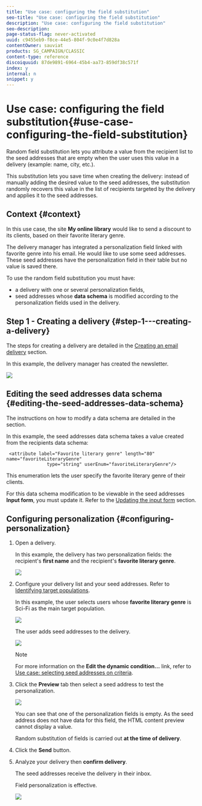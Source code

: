 ```yaml
---
title: "Use case: configuring the field substitution"
seo-title: "Use case: configuring the field substitution"
description: "Use case: configuring the field substitution"
seo-description: 
page-status-flag: never-activated
uuid: c9455eb9-f8ce-44e5-804f-9c0e4f7d828a
contentOwner: sauviat
products: SG_CAMPAIGN/CLASSIC
content-type: reference
discoiquuid: 87de9891-6964-45b4-aa73-859df38c571f
index: y
internal: n
snippet: y
---
```


# Use case: configuring the field substitution{#use-case-configuring-the-field-substitution}

Random field substitution lets you attribute a value from the recipient list to the seed addresses that are empty when the user uses this value in a delivery (example: name, city, etc.).

This substitution lets you save time when creating the delivery: instead of manually adding the desired value to the seed addresses, the substitution randomly recovers this value in the list of recipients targeted by the delivery and applies it to the seed addresses.

## Context {#context}

In this use case, the site **My online library** would like to send a discount to its clients, based on their favorite literary genre.

The delivery manager has integrated a personalization field linked with favorite genre into his email. He would like to use some seed addresses. These seed addresses have the personalization field in their table but no value is saved there.

To use the random field substitution you must have:

* a delivery with one or several personalization fields,
* seed addresses whose **data schema** is modified according to the personalization fields used in the delivery.

## Step 1 - Creating a delivery {#step-1---creating-a-delivery}

The steps for creating a delivery are detailed in the [Creating an email delivery](../../delivery/using/creating-an-email-delivery.md) section.

In this example, the delivery manager has created the newsletter.

![](assets/dlv_seeds_usecase_24.png)

## Editing the seed addresses data schema {#editing-the-seed-addresses-data-schema}

The instructions on how to modify a data schema are detailed in the section.

In this example, the seed addresses data schema takes a value created from the recipients data schema:

```
 <attribute label="Favorite literary genre" length="80" name="favoriteLiteraryGenre"
               type="string" userEnum="favoriteLiteraryGenre"/>
```

This enumeration lets the user specify the favorite literary genre of their clients.

For this data schema modification to be viewable in the seed addresses **Input form**, you must update it. Refer to the [Updating the input form](../../delivery/using/use-case--configuring-the-field-substitution.md#updating-the-input-form) section.

## Configuring personalization {#configuring-personalization}

1. Open a delivery.

   In this example, the delivery has two personalization fields: the recipient's **first name** and the recipient's **favorite literary genre**.

   ![](assets/dlv_seeds_usecase_25.png)

1. Configure your delivery list and your seed addresses. Refer to [Identifying target populations](../../delivery/using/identifying-target-populations.md).

   In this example, the user selects users whose **favorite literary genre** is Sci-Fi as the main target population.

   ![](assets/dlv_seeds_usecase_26.png)

   The user adds seed addresses to the delivery.

   ![](assets/dlv_seeds_usecase_27.png)

   >[!NOTE]
   >
   >For more information on the **Edit the dynamic condition...** link, refer to [Use case: selecting seed addresses on criteria](../../delivery/using/use-case--selecting-seed-addresses-on-criteria.md).

1. Click the **Preview** tab then select a seed address to test the personalization.

   ![](assets/dlv_seeds_usecase_28.png)

   You can see that one of the personalization fields is empty. As the seed address does not have data for this field, the HTML content preview cannot display a value.

   Random substitution of fields is carried out **at the time of delivery**.

1. Click the **Send** button.
1. Analyze your delivery then **confirm delivery**.

   The seed addresses receive the delivery in their inbox.

   Field personalization is effective.

   ![](assets/dlv_seeds_usecase_08.png)

